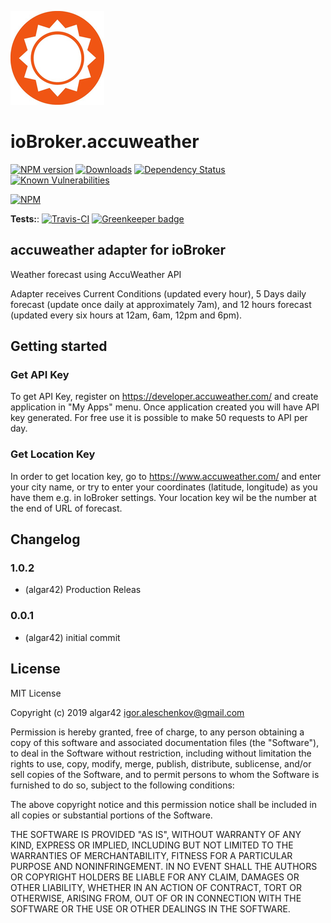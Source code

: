 ![Logo](admin/accuweather.png)
# ioBroker.accuweather

[![NPM version](http://img.shields.io/npm/v/iobroker.accuweather.svg)](https://www.npmjs.com/package/iobroker.accuweather)
[![Downloads](https://img.shields.io/npm/dm/iobroker.accuweather.svg)](https://www.npmjs.com/package/iobroker.accuweather)
[![Dependency Status](https://img.shields.io/david/algar42/iobroker.accuweather.svg)](https://david-dm.org/algar42/iobroker.accuweather)
[![Known Vulnerabilities](https://snyk.io/test/github/algar42/ioBroker.accuweather/badge.svg)](https://snyk.io/test/github/algar42/ioBroker.accuweather)

[![NPM](https://nodei.co/npm/iobroker.accuweather.png?downloads=true)](https://nodei.co/npm/iobroker.accuweather/)

**Tests:**: [![Travis-CI](http://img.shields.io/travis/algar42/ioBroker.accuweather/master.svg)](https://travis-ci.org/algar42/ioBroker.accuweather) [![Greenkeeper badge](https://badges.greenkeeper.io/iobroker-community-adapters/ioBroker.accuweather.svg)](https://greenkeeper.io/)

## accuweather adapter for ioBroker

Weather forecast using AccuWeather API

Adapter receives Current Conditions (updated every hour), 5 Days daily forecast (update once daily at approximately 7am), and 12 hours forecast (updated every six hours at 12am, 6am, 12pm and 6pm). 

## Getting started

### Get API Key

To get API Key, register on https://developer.accuweather.com/ and create application in \"My Apps\" menu. Once application created you will have API key generated. 
For free use it is possible to make 50 requests to API per day. 

### Get Location Key

In order to get location key, go to https://www.accuweather.com/ and enter your city name, or try to enter your coordinates (latitude, longitude) as you have them e.g. in IoBroker settings. 
Your location key wil be the number at the end of URL of forecast.


## Changelog

### 1.0.2
* (algar42) Production Releas

### 0.0.1
* (algar42) initial commit

## License
MIT License

Copyright (c) 2019 algar42 <igor.aleschenkov@gmail.com>

Permission is hereby granted, free of charge, to any person obtaining a copy
of this software and associated documentation files (the "Software"), to deal
in the Software without restriction, including without limitation the rights
to use, copy, modify, merge, publish, distribute, sublicense, and/or sell
copies of the Software, and to permit persons to whom the Software is
furnished to do so, subject to the following conditions:

The above copyright notice and this permission notice shall be included in all
copies or substantial portions of the Software.

THE SOFTWARE IS PROVIDED "AS IS", WITHOUT WARRANTY OF ANY KIND, EXPRESS OR
IMPLIED, INCLUDING BUT NOT LIMITED TO THE WARRANTIES OF MERCHANTABILITY,
FITNESS FOR A PARTICULAR PURPOSE AND NONINFRINGEMENT. IN NO EVENT SHALL THE
AUTHORS OR COPYRIGHT HOLDERS BE LIABLE FOR ANY CLAIM, DAMAGES OR OTHER
LIABILITY, WHETHER IN AN ACTION OF CONTRACT, TORT OR OTHERWISE, ARISING FROM,
OUT OF OR IN CONNECTION WITH THE SOFTWARE OR THE USE OR OTHER DEALINGS IN THE
SOFTWARE.
